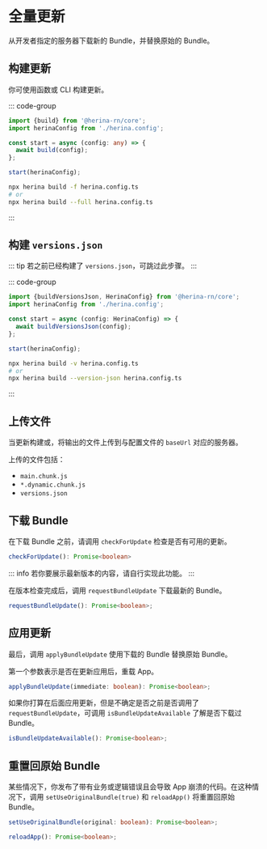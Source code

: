 # 全量更新

从开发者指定的服务器下载新的 Bundle，并替换原始的 Bundle。

## 构建更新

你可使用函数或 CLI 构建更新。

::: code-group

```typescript [function]
import {build} from '@herina-rn/core';
import herinaConfig from './herina.config';

const start = async (config: any) => {
  await build(config);
};

start(herinaConfig);
```

```bash [CLI]
npx herina build -f herina.config.ts
# or
npx herina build --full herina.config.ts
```

:::

## 构建 `versions.json`

::: tip
若之前已经构建了 `versions.json`，可跳过此步骤。
:::

::: code-group

```typescript [function]
import {buildVersionsJson, HerinaConfig} from '@herina-rn/core';
import herinaConfig from './herina.config';

const start = async (config: HerinaConfig) => {
  await buildVersionsJson(config);
};

start(herinaConfig);
```

```bash [CLI]
npx herina build -v herina.config.ts
# or
npx herina build --version-json herina.config.ts
```

:::

## 上传文件

当更新构建或，将输出的文件上传到与配置文件的 `baseUrl` 对应的服务器。

上传的文件包括：

- `main.chunk.js`
- `*.dynamic.chunk.js`
- `versions.json`

## 下载 Bundle

在下载 Bundle 之前，请调用 `checkForUpdate` 检查是否有可用的更新。

```typescript
checkForUpdate(): Promise<boolean>
```

::: info
若你要展示最新版本的内容，请自行实现此功能。
:::

在版本检查完成后，调用 `requestBundleUpdate` 下载最新的 Bundle。

```typescript
requestBundleUpdate(): Promise<boolean>;
```

## 应用更新

最后，调用 `applyBundleUpdate` 使用下载的 Bundle 替换原始 Bundle。

第一个参数表示是否在更新应用后，重载 App。

```typescript
applyBundleUpdate(immediate: boolean): Promise<boolean>;
```

如果你打算在后面应用更新，但是不确定是否之前是否调用了 `requestBundleUpdate`，可调用 `isBundleUpdateAvailable` 了解是否下载过 Bundle。

```typescript
isBundleUpdateAvailable(): Promise<boolean>;
```

## 重置回原始 Bundle

某些情况下，你发布了带有业务或逻辑错误且会导致 App 崩溃的代码。在这种情况下，调用 `setUseOriginalBundle(true)` 和 `reloadApp()` 将重置回原始 Bundle。

```typescript
setUseOriginalBundle(original: boolean): Promise<boolean>;

reloadApp(): Promise<boolean>;
```